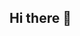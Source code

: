 ## Hi there 👋

<!--
**guduru-venkatesh/guduru-venkatesh** is a ✨ _special_ ✨ repository because its `README.md` (this file) appears on your GitHub profile.
https://www.linkedin.com/in/venkatesh-guduru/
Here are some ideas to get you started:

- 🔭 I’m currently working on ...
- 🌱 I’m currently learning ...
- 👯 I’m looking to collaborate on ...
- 🤔 I’m looking for help with ...
- 💬 Ask me about ...
- 📫 How to reach me: ...
- 😄 Pronouns: ...
- ⚡ Fun fact: ...
-->
